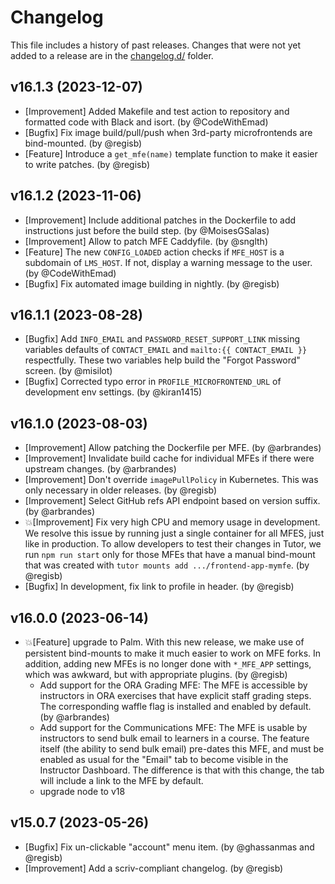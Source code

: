 # Changelog

This file includes a history of past releases. Changes that were not yet added to a release are in the [changelog.d/](./changelog.d) folder.

<!--
⚠️ DO NOT ADD YOUR CHANGES TO THIS FILE! (unless you want to modify existing changelog entries in this file)
Changelog entries are managed by scriv. After you have made some changes to this plugin, create a changelog entry with:

    scriv create

Edit and commit the newly-created file in changelog.d.

If you need to create a new release, create a separate commit just for that. It is important to respect these
instructions, because git commits are used to generate release notes:
  - Modify the version number in `__about__.py`.
  - Collect changelog entries with `scriv collect`
  - The title of the commit should be the same as the new version: "vX.Y.Z".
-->

<!-- scriv-insert-here -->

<a id='changelog-16.1.3'></a>
## v16.1.3 (2023-12-07)

- [Improvement] Added Makefile and test action to repository and formatted code with Black and isort. (by @CodeWithEmad)
- [Bugfix] Fix image build/pull/push when 3rd-party microfrontends are bind-mounted. (by @regisb)
- [Feature] Introduce a `get_mfe(name)` template function to make it easier to write patches. (by @regisb)

<a id='changelog-16.1.2'></a>
## v16.1.2 (2023-11-06)

- [Improvement] Include additional patches in the Dockerfile to add instructions just before the build step. (by @MoisesGSalas)
- [Improvement] Allow to patch MFE Caddyfile. (by @snglth)
- [Feature] The new `CONFIG_LOADED` action checks if `MFE_HOST` is a subdomain of `LMS_HOST`. If not, display a warning message to the user. (by @CodeWithEmad)
- [Bugfix] Fix automated image building in nightly. (by @regisb)

<a id='changelog-16.1.1'></a>
## v16.1.1 (2023-08-28)

- [Bugfix] Add `INFO_EMAIL` and `PASSWORD_RESET_SUPPORT_LINK` missing variables defaults of `CONTACT_EMAIL` and `mailto:{{ CONTACT_EMAIL }}` respectfully. These two variables help build the "Forgot Password" screen. (by @misilot)
- [Bugfix] Corrected typo error in `PROFILE_MICROFRONTEND_URL` of development env settings. (by @kiran1415)

<a id='changelog-16.1.0'></a>
## v16.1.0 (2023-08-03)

- [Improvement] Allow patching the Dockerfile per MFE. (by @arbrandes)
- [Improvement] Invalidate build cache for individual MFEs if there were upstream changes. (by @arbrandes)
- [Improvement] Don't override `imagePullPolicy` in Kubernetes. This was only necessary in older releases. (by @regisb)
- [Improvement] Select GitHub refs API endpoint based on version suffix. (by @arbrandes)
- 💥[Improvement] Fix very high CPU and memory usage in development. We resolve this issue by running just a single container for all MFES, just like in production. To allow developers to test their changes in Tutor, we run `npm run start` only for those MFEs that have a manual bind-mount that was created with `tutor mounts add .../frontend-app-mymfe`. (by @regisb)
- [Bugfix] In development, fix link to profile in header. (by @regisb)

<a id='changelog-16.0.0'></a>
## v16.0.0 (2023-06-14)

- 💥[Feature] upgrade to Palm. With this new release, we make use of persistent bind-mounts to make it much easier to work on MFE forks. In addition, adding new MFEs is no longer done with `*_MFE_APP` settings, which was awkward, but with appropriate plugins. (by @regisb)
    - Add support for the ORA Grading MFE: The MFE is accessible by instructors in ORA exercises that have explicit staff grading steps.  The corresponding waffle flag is installed and enabled by default. (by @arbrandes)
    - Add support for the Communications MFE: The MFE is usable by instructors to send bulk email to learners in a course. The feature itself (the ability to send bulk email) pre-dates this MFE, and must be enabled as usual for the "Email" tab to become visible in the Instructor Dashboard.  The difference is that with this change, the tab will include a link to the MFE by default.
    - upgrade node to v18

<a id='changelog-15.0.7'></a>
## v15.0.7 (2023-05-26)

- [Bugfix] Fix un-clickable "account" menu item. (by @ghassanmas and @regisb)
- [Improvement] Add a scriv-compliant changelog. (by @regisb)

